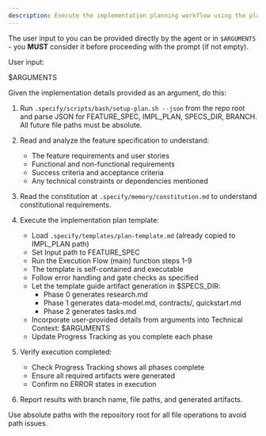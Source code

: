 ```yaml
---
description: Execute the implementation planning workflow using the plan template to generate design artifacts.
---
```


The user input to you can be provided directly by the agent or in `$ARGUMENTS` - you **MUST** consider it before proceeding with the prompt (if not empty).

User input:

$ARGUMENTS

Given the implementation details provided as an argument, do this:

1. Run `.specify/scripts/bash/setup-plan.sh --json` from the repo root and parse JSON for FEATURE_SPEC, IMPL_PLAN, SPECS_DIR, BRANCH. All future file paths must be absolute.
2. Read and analyze the feature specification to understand:
   - The feature requirements and user stories
   - Functional and non-functional requirements
   - Success criteria and acceptance criteria
   - Any technical constraints or dependencies mentioned

3. Read the constitution at `.specify/memory/constitution.md` to understand constitutional requirements.

4. Execute the implementation plan template:
   - Load `.specify/templates/plan-template.md` (already copied to IMPL_PLAN path)
   - Set Input path to FEATURE_SPEC
   - Run the Execution Flow (main) function steps 1-9
   - The template is self-contained and executable
   - Follow error handling and gate checks as specified
   - Let the template guide artifact generation in $SPECS_DIR:
     * Phase 0 generates research.md
     * Phase 1 generates data-model.md, contracts/, quickstart.md
     * Phase 2 generates tasks.md
   - Incorporate user-provided details from arguments into Technical Context: $ARGUMENTS
   - Update Progress Tracking as you complete each phase

5. Verify execution completed:
   - Check Progress Tracking shows all phases complete
   - Ensure all required artifacts were generated
   - Confirm no ERROR states in execution

6. Report results with branch name, file paths, and generated artifacts.

Use absolute paths with the repository root for all file operations to avoid path issues.
